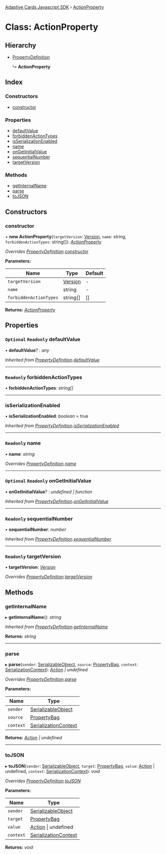 [Adaptive Cards Javascript SDK](../README.md) › [ActionProperty](actionproperty.md)

# Class: ActionProperty

## Hierarchy

* [PropertyDefinition](propertydefinition.md)

  ↳ **ActionProperty**

## Index

### Constructors

* [constructor](actionproperty.md#constructor)

### Properties

* [defaultValue](actionproperty.md#optional-readonly-defaultvalue)
* [forbiddenActionTypes](actionproperty.md#readonly-forbiddenactiontypes)
* [isSerializationEnabled](actionproperty.md#isserializationenabled)
* [name](actionproperty.md#readonly-name)
* [onGetInitialValue](actionproperty.md#optional-readonly-ongetinitialvalue)
* [sequentialNumber](actionproperty.md#readonly-sequentialnumber)
* [targetVersion](actionproperty.md#readonly-targetversion)

### Methods

* [getInternalName](actionproperty.md#getinternalname)
* [parse](actionproperty.md#parse)
* [toJSON](actionproperty.md#tojson)

## Constructors

###  constructor

\+ **new ActionProperty**(`targetVersion`: [Version](version.md), `name`: string, `forbiddenActionTypes`: string[]): *[ActionProperty](actionproperty.md)*

*Overrides [PropertyDefinition](propertydefinition.md).[constructor](propertydefinition.md#constructor)*

**Parameters:**

Name | Type | Default |
------ | ------ | ------ |
`targetVersion` | [Version](version.md) | - |
`name` | string | - |
`forbiddenActionTypes` | string[] | [] |

**Returns:** *[ActionProperty](actionproperty.md)*

## Properties

### `Optional` `Readonly` defaultValue

• **defaultValue**? : *any*

*Inherited from [PropertyDefinition](propertydefinition.md).[defaultValue](propertydefinition.md#optional-readonly-defaultvalue)*

___

### `Readonly` forbiddenActionTypes

• **forbiddenActionTypes**: *string[]*

___

###  isSerializationEnabled

• **isSerializationEnabled**: *boolean* = true

*Inherited from [PropertyDefinition](propertydefinition.md).[isSerializationEnabled](propertydefinition.md#isserializationenabled)*

___

### `Readonly` name

• **name**: *string*

*Overrides [PropertyDefinition](propertydefinition.md).[name](propertydefinition.md#readonly-name)*

___

### `Optional` `Readonly` onGetInitialValue

• **onGetInitialValue**? : *undefined | function*

*Inherited from [PropertyDefinition](propertydefinition.md).[onGetInitialValue](propertydefinition.md#optional-readonly-ongetinitialvalue)*

___

### `Readonly` sequentialNumber

• **sequentialNumber**: *number*

*Inherited from [PropertyDefinition](propertydefinition.md).[sequentialNumber](propertydefinition.md#readonly-sequentialnumber)*

___

### `Readonly` targetVersion

• **targetVersion**: *[Version](version.md)*

*Overrides [PropertyDefinition](propertydefinition.md).[targetVersion](propertydefinition.md#readonly-targetversion)*

## Methods

###  getInternalName

▸ **getInternalName**(): *string*

*Inherited from [PropertyDefinition](propertydefinition.md).[getInternalName](propertydefinition.md#getinternalname)*

**Returns:** *string*

___

###  parse

▸ **parse**(`sender`: [SerializableObject](serializableobject.md), `source`: [PropertyBag](../README.md#propertybag), `context`: [SerializationContext](serializationcontext.md)): *[Action](action.md) | undefined*

*Overrides [PropertyDefinition](propertydefinition.md).[parse](propertydefinition.md#parse)*

**Parameters:**

Name | Type |
------ | ------ |
`sender` | [SerializableObject](serializableobject.md) |
`source` | [PropertyBag](../README.md#propertybag) |
`context` | [SerializationContext](serializationcontext.md) |

**Returns:** *[Action](action.md) | undefined*

___

###  toJSON

▸ **toJSON**(`sender`: [SerializableObject](serializableobject.md), `target`: [PropertyBag](../README.md#propertybag), `value`: [Action](action.md) | undefined, `context`: [SerializationContext](serializationcontext.md)): *void*

*Overrides [PropertyDefinition](propertydefinition.md).[toJSON](propertydefinition.md#tojson)*

**Parameters:**

Name | Type |
------ | ------ |
`sender` | [SerializableObject](serializableobject.md) |
`target` | [PropertyBag](../README.md#propertybag) |
`value` | [Action](action.md) &#124; undefined |
`context` | [SerializationContext](serializationcontext.md) |

**Returns:** *void*
